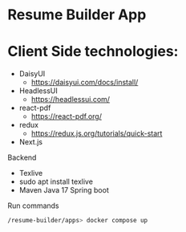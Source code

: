 # Resume Builder App

# Client Side technologies:

-   DaisyUI
    -   https://daisyui.com/docs/install/
-   HeadlessUI
    -   https://headlessui.com/
-   react-pdf
    -   https://react-pdf.org/
-   redux
    -   https://redux.js.org/tutorials/quick-start
-   Next.js

Backend

-   Texlive
-   sudo apt install texlive
- Maven Java 17 Spring boot


Run commands
```bash
/resume-builder/apps> docker compose up
```
